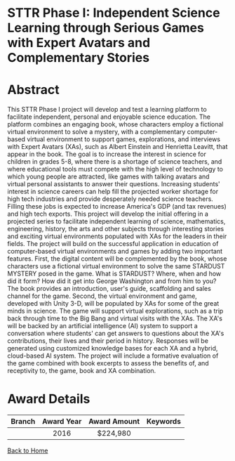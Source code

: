 
STTR Phase I: Independent Science Learning through Serious Games with Expert Avatars and Complementary Stories
==============================================================================================================

# Abstract


This STTR Phase I project will develop and test a learning platform to facilitate independent, personal and enjoyable science education. The platform combines an engaging book, whose characters employ a fictional virtual environment to solve a mystery, with a complementary computer-based virtual environment to support games, explorations, and interviews with Expert Avatars (XAs), such as Albert Einstein and Henrietta Leavitt, that appear in the book. The goal is to increase the interest in science for children in grades 5-8, where there is a shortage of science teachers, and where educational tools must compete with the high level of technology to which young people are attracted, like games with talking avatars and virtual personal assistants to answer their questions. Increasing students' interest in science careers can help fill the projected worker shortage for high tech industries and provide desperately needed science teachers. Filling these jobs is expected to increase America's GDP (and tax revenues) and high tech exports. This project will develop the initial offering in a projected series to facilitate independent learning of science, mathematics, engineering, history, the arts and other subjects through interesting stories and exciting virtual environments populated with XAs for the leaders in their fields. The project will build on the successful application in education of computer-based virtual environments and games by adding two important features. First, the digital content will be complemented by the book, whose characters use a fictional virtual environment to solve the same STARDUST MYSTERY posed in the game. What is STARDUST? Where, when and how did it form? How did it get into George Washington and from him to you? The book provides an introduction, user's guide, scaffolding and sales channel for the game. Second, the virtual environment and game, developed with Unity 3-D, will be populated by XAs for some of the great minds in science. The game will support virtual explorations, such as a trip back through time to the Big Bang and virtual visits with the XAs. The XA's will be backed by an artificial intelligence (AI) system to support a conversation where students' can get answers to questions about the XA's contributions, their lives and their period in history. Responses will be generated using customized knowledge bases for each XA and a hybrid, cloud-based AI system. The project will include a formative evaluation of the game combined with book excerpts to assess the benefits of, and receptivity to, the game, book and XA combination.  

# Award Details

|Branch|Award Year|Award Amount|Keywords|
| :---: | :---: | :---: | :---: |
||2016|$224,980||
  
  


[Back to Home](https://github.com/chrischow/dod_sbir_awards/JT/#216)